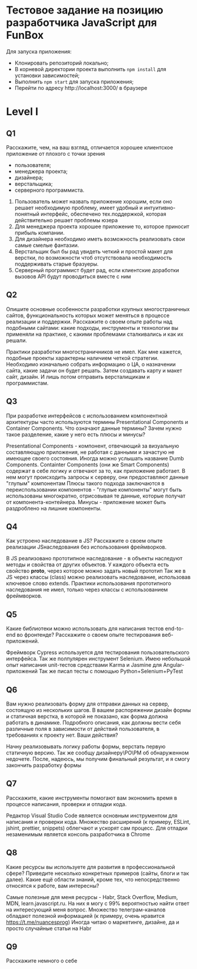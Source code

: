 # Тестовое задание на позицию разработчика JavaScript для FunBox

Для запуска приложения:
* Клонировать репозиторий локально;
* В корневой директории проекта выполнить `npm install` для установки зависимостей;
* Выполнить `npm start` для запуска приложения;
* Перейти по адресу http://localhost:3000/ в браузере


# Level I

## Q1
Расскажите, чем, на ваш взгляд, отличается хорошее клиентское приложение от
плохого с точки зрения
* пользователя;
* менеджера проекта;
* дизайнера;
* верстальщика;
* серверного программиста. 


1. Пользователь может назвать приложение хорошим, если оно решает необходимую проблему, имеет удобный и интуитивно-понятный интерфейс, обеспечено тех.поддержкой, которая действительно решает проблемы юзера
2. Для менеджера проекта хорошее приложение то, которое приносит прибыль компании.
3. Для дизайнера необходимо иметь возможность реализовать свои самые смелые фантазии.
4. Верстальщик был бы рад увидеть четкий и простой макет для верстки, по возможности чтоб отсутствовала необходимость поддерживать старые бразуеры.
5. Серверный программист будет рад, если клиентские доработки вызовов API будут проводиться вместе с ним

## Q2
Опишите основные особенности разработки крупных многостраничных сайтов,
функциональность которых может меняться в процессе реализации и поддержки.
Расскажите о своем опыте работы над подобными сайтами: какие подходы,
инструменты и технологии вы применяли на практике, с какими проблемами
сталкивались и как их решали. 

Практики разработки многостраничников не имел. Как мне кажется, подобные проекты характерны наличием четкой стратегии. Необходимо изначально собрать информацию о ЦА, о назначении сайта, какие задачи он будет решать. Затем создавать карту и макет сайт, дизайн. И лишь потом отправить версталищикам и программистам. 

## Q3
При разработке интерфейсов с использованием компонентной архитектуры часто
используются термины Presentational Сomponents и Сontainer Сomponents. Что
означают данные термины? Зачем нужно такое разделение, какие у него есть
плюсы и минусы? 

Presentational Components - компонент, отвечающий за визуальную составляющую приложения, не работая с данными и зачастую не имеющее своего состояния. Иногда можно услышать название Dumb Components.
Containter Components (они же Smart Components) содержат в себе логику и отвечают за то, как приложение работает. В нем могут происходить запросы к серверу, они предоставляют данные "глупым" компонентам
Плюсы такого подхода заключаются в переиспользовании компонентов - "глупые компоненты" могут быть использованы многократно, отрисовывая те данные, которые получат от компонента-контейнера.
Минусы - приложение может быть раздроблено на лишние компоненты.

## Q4
Как устроено наследование в JS? Расскажите о своем опыте реализации JSнаследования без использования фреймворков. 

В JS реализовано прототипное наследование - в объекты наследуют методы и свойства от других объектов.
У каждого объекта есть свойство __proto__, через которое можно задать новый прототип
Так же в JS через классы (class) можно реализовать наследование, использовав ключевое слово extends.
Практики использования прототипного наследования не имел, только через классы с использованием фреймворков.

## Q5
Какие библиотеки можно использовать для написания тестов end-to-end во
фронтенде? Расскажите о своем опыте тестирования веб-приложений. 

Фреймворк Cypress используется для тестирования пользовательского интерфейса. Так же полпулярен инструмент Selenium.
Имею небольшой опыт написания unit-тестов средствами Karma и Jasmine для Angular-приложений
Так же писал тесты с помощью Python+Selenium+PyTest

## Q6
Вам нужно реализовать форму для отправки данных на сервер, состоящую из
нескольких шагов. В вашем распоряжении дизайн формы и статичная верстка, в
которой не показано, как форма должна работать в динамике. Подробного
описания, как должны вести себя различные поля в зависимости от действий
пользователя, в требованиях к проекту нет. Ваши действия? 

Начну реализовывать логику работы формы, верстать первую статичную версию. Так же сообщу дизайнеру\PO\PM об обнаруженном недочете. После, надеюсь, мы получим финальный результат, и я смогу закончить разработку формы

## Q7
Расскажите, какие инструменты помогают вам экономить время в процессе
написания, проверки и отладки кода. 

Редактор Visual Studio Code является основным инструментом для написания и проверки кода. Множество расширений (к примеру, ESLint, jshint, prettier, snippets) облегчают и ускорят сам процесс. Для отладки незаменимым является консоль разработчика в Chrome

## Q8
Какие ресурсы вы используете для развития в профессиональной сфере? Приведите
несколько конкретных примеров (сайты, блоги и так далее).
Какие ещё области знаний, кроме тех, что непосредственно относятся к работе,
вам интересны? 

Самые полезные для меня ресурсы - Habr, Stack Overflow, Medium, MDN, learn.javascript.ru. На них я могу с 99% вероятностью найти ответ на интересующий меня вопрос.
Множество телеграм-каналов обладают полезной информацией (к примеру, очень нравится https://t.me/nuancesprog)
Иногда читаю о маркетинге, дизайне, да и просто случайные статьи на Habr

## Q9
Расскажите немного о себе






